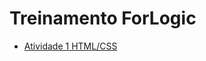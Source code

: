 # Treinamento ForLogic

 - [Atividade 1 HTML/CSS](https://github.com/amagno/treinamento-for-logic/tree/master/atividade-1)
